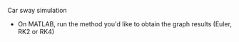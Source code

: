 Car sway simulation
- On MATLAB, run the method you'd like to obtain the graph results (Euler, RK2 or RK4)